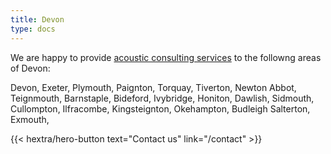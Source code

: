 ```yaml
---
title: Devon
type: docs
---
```


We are happy to provide [acoustic consulting services](../services/) to the followng areas of Devon:

Devon, Exeter, Plymouth, Paignton, Torquay, Tiverton, Newton Abbot, Teignmouth,
Barnstaple, Bideford, Ivybridge, Honiton, Dawlish, Sidmouth, Cullompton,
Ilfracombe, Kingsteignton, Okehampton, Budleigh Salterton, Exmouth,


<p></p>

<div class="hx-mb-6">
{{< hextra/hero-button text="Contact us" link="/contact" >}}
</div>
